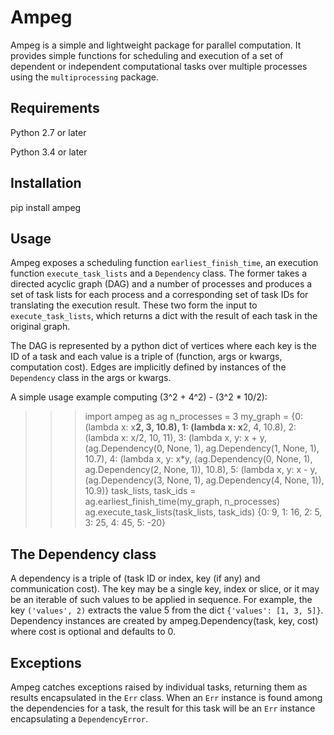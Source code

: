 Ampeg
=====

Ampeg is a simple and lightweight package for parallel computation. It provides
simple functions for scheduling and execution of a set of dependent or
independent computational tasks over multiple processes using the 
``multiprocessing`` package.

Requirements
------------

Python 2.7 or later

Python 3.4 or later

Installation
------------

pip install ampeg

Usage
-----

Ampeg exposes a scheduling function ``earliest_finish_time``, an execution
function ``execute_task_lists`` and a ``Dependency`` class. The former takes a
directed acyclic graph (DAG) and a number of processes and produces a set of
task lists for each process and a corresponding set of task IDs for translating
the execution result. These two form the input to ``execute_task_lists``, which
returns a dict with the result of each task in the original graph.

The DAG is represented by a python dict of vertices where each key is the ID of
a task and each value is a triple of (function, args or kwargs, computation
cost). Edges are implicitly defined by instances of the ``Dependency`` class in
the args or kwargs.

A simple usage example computing (3^2 + 4^2) - (3^2 * 10/2):

>>> import ampeg as ag
>>> n_processes = 3
>>> my_graph = {0: (lambda x: x**2, 3, 10.8),
                1: (lambda x: x**2, 4, 10.8),
                2: (lambda x: x/2, 10, 11),
                3: (lambda x, y: x + y, (ag.Dependency(0, None, 1),
                                         ag.Dependency(1, None, 1), 10.7),
                4: (lambda x, y: x*y, (ag.Dependency(0, None, 1),
                                       ag.Dependency(2, None, 1)), 10.8),
                5: (lambda x, y: x - y, (ag.Dependency(3, None, 1),
                                         ag.Dependency(4, None, 1)), 10.9)}
>>> task_lists, task_ids = ag.earliest_finish_time(my_graph, n_processes)
>>> ag.execute_task_lists(task_lists, task_ids)
{0: 9, 1: 16, 2: 5, 3: 25, 4: 45, 5: -20}

The Dependency class
--------------------

A dependency is a triple of (task ID or index, key (if any) and communication
cost). The key may be a single key, index or slice, or it may be an iterable of
such values to be applied in sequence. For example, the key ``('values', 2)``
extracts the value 5 from the dict ``{'values': [1, 3, 5]}``. Dependency
instances are created by ampeg.Dependency(task, key, cost) where cost is
optional and defaults to 0.

Exceptions
----------

Ampeg catches exceptions raised by individual tasks, returning them as results
encapsulated in the ``Err`` class. When an ``Err`` instance is found among the
dependencies for a task, the result for this task will be an ``Err`` instance
encapsulating a ``DependencyError``.